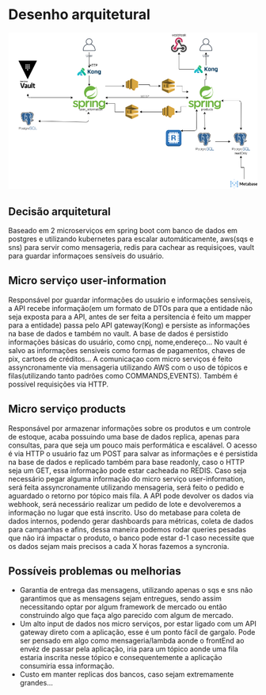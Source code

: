 # Desenho arquitetural

![Arquitetura](design.png)


## Decisão arquitetural

Baseado em 2 microserviços em spring boot com banco de dados em postgres e utilizando kubernetes para escalar automáticamente, aws(sqs e sns) para servir como mensageria, redis para cachear as requisiçoes, vault para guardar informaçoes sensíveis do usuário.

## Micro serviço user-information
 
Responsável por guardar informações do usuário e informações sensíveis, a API recebe informação(em um formato de DTOs para que a entidade não seja exposta para a API, antes de ser feita a persitencia é feito um mapper para a entidade) passa pelo API gateway(Kong) e persiste as informações na base de dados e também no vault. A base de dados é persistido informações básicas do usuário, como cnpj, nome,endereço... No vault é salvo as informações sensiveis como formas de pagamentos, chaves de pix, cartoes de créditos... A comunicaçao com micro serviços é feito assyncronamente via mensageria utilizando AWS com o uso de tópicos e filas(utilizando tanto padrões como COMMANDS,EVENTS). Também é possível requisições via HTTP.

## Micro serviço products

Responsável por armazenar informações sobre os produtos e um controle de estoque, acaba possuindo uma base de dados replica, apenas para consultas, para que seja um pouco mais performática e escalável. O acesso é via HTTP o usuário faz um POST para salvar as informações e é persistida na base de dados e replicado também para base readonly, caso o HTTP seja um GET, essa informação pode estar cacheada no REDIS. Caso seja necessário pegar alguma informação do micro serviço user-information, será feita assyncronamente utilizando mensageria, será feito o pedido e aguardado o retorno por tópico mais fila. A API pode devolver os dados via webhook, será necessário realizar um pedido de lote e devolveremos a informação no lugar que está inscrito.
Uso do metabase para coleta de dados internos, podendo gerar dashboards para métricas, coleta de dados para campanhas e afins, dessa maneira podemos rodar queries pesadas que não irá impactar o produto, o banco pode estar d-1 caso necessite que os dados sejam mais precisos a cada X horas fazemos a syncronia.

## Possíveis problemas ou melhorias

- Garantia de entrega das mensagens, utilizando apenas o sqs e sns não garantimos que as mensagens sejam entregues, sendo assim necessitando optar por algum framework de mercado ou então construindo algo que faça algo parecido com algum de mercado.
- Um alto input de dados nos micro serviços, por estar ligado com um API gateway direto com a aplicação, esse é um ponto fácil de gargalo. Pode ser pensado em algo como mensageria/lambda aonde o frontEnd ao envéz de passar pela aplicação, iria para um tópico aonde uma fila estaria inscrita nesse tópico e consequentemente a aplicação consumiria essa informação.
- Custo em manter replicas dos bancos, caso sejam extremamente grandes...
